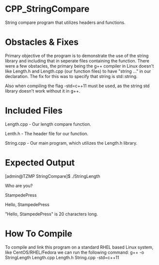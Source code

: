 # CPP_StringCompare
String compare program that utilizes headers and functions.

# Obstacles & Fixes
Primary objective of the program is to demonstrate the use of the string library and including that in seperate files containing the function. There were a few obstacles, the primary being the g++ compiler in Linux doesn't like Length.h and Length.cpp (our function files) to have "string ..." in our declaration. The fix for this was to specify that string is std::string.

Also when compiling the flag -std=c++11 must be used, as the string std library doesn't work without it in g++. 

# Included Files
Length.cpp  - Our length compare function.

Lenth.h     - The header file for our function.

String.cpp  - Our main program, which utilizes the Length.h library.

# Expected Output
[admin@TZMP StringCompare]$ ./StringLength 

Who are you?

StampedePress

Hello, StampedePress

"Hello, StampedePress" is 20 characters long.

# How To Compile
To compile and link this program on a standard RHEL based Linux system, like CentOS/RHEL/Fedora we can run the following command:
g++ -o StringLength Length.cpp Length.h String.cpp -std=c++11
